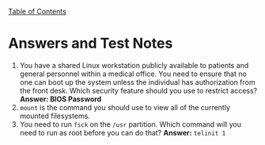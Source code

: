 [Table of Contents](/Linux+/Linux+%20Table%20of%20Contents.md)
# Answers and Test Notes
1. You have a shared Linux workstation  publicly available to patients and general personnel within a medical office. You need to ensure that no one can boot up the system unless the individual has authorization from the front desk. Which security feature should you use to restrict access? **Answer: BIOS Password**
2. `mount` is the command you should use to view all of the currently mounted filesystems.
3. You need to run `fsck` on the `/usr` partition. Which command will you need to run as root before you can do that? **Answer:** `telinit 1`